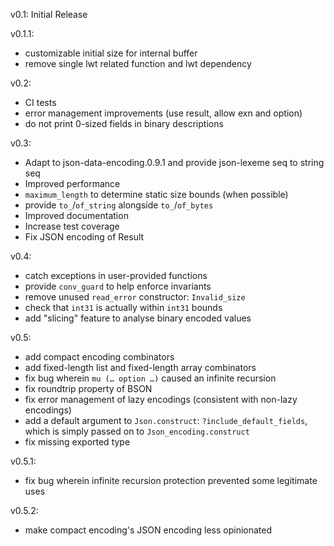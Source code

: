 v0.1: Initial Release

v0.1.1:  
- customizable initial size for internal buffer
- remove single lwt related function and lwt dependency

v0.2:  
- CI tests
- error management improvements (use result, allow exn and option)
- do not print 0-sized fields in binary descriptions

v0.3:  
- Adapt to json-data-encoding.0.9.1 and provide json-lexeme seq to string seq
- Improved performance
- `maximum_length` to determine static size bounds (when possible)
- provide `to_`/`of_string` alongside `to_`/`of_bytes`
- Improved documentation
- Increase test coverage
- Fix JSON encoding of Result

v0.4:  
- catch exceptions in user-provided functions
- provide `conv_guard` to help enforce invariants
- remove unused `read_error` constructor: `Invalid_size`
- check that `int31` is actually within `int31` bounds
- add "slicing" feature to analyse binary encoded values

v0.5:  
- add compact encoding combinators
- add fixed-length list and fixed-length array combinators
- fix bug wherein `mu (… option …)` caused an infinite recursion
- fix roundtrip property of BSON
- fix error management of lazy encodings (consistent with non-lazy encodings)
- add a default argument to `Json.construct`: `?include_default_fields`,
  which is simply passed on to `Json_encoding.construct`
- fix missing exported type

v0.5.1:  
- fix bug wherein infinite recursion protection prevented some legitimate uses

v0.5.2:  
- make compact encoding's JSON encoding less opinionated
